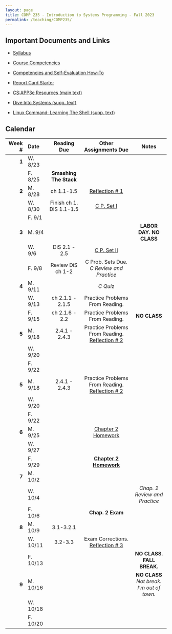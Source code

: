 ```yaml
---
layout: page
title: COMP 235 - Introduction to Systems Programming - Fall 2023
permalink: /teaching/COMP235/
---
```


## Important Documents and Links

* [Syllabus](/teaching/COMP235/fa23/comp235-syllabus.pdf)
* [Course Competencies](/teaching/COMP235/fa23/COMP235-Competencies.pdf)
* [Competencies and Self-Evaluation How-To](/teaching/ungrading/howto)
* [Report Card Starter](/teaching/COMP235/fa23/COMP235-ReportCardStarter.xlsx)

* [CS:APP3e Resources (main text)](https://csapp.cs.cmu.edu/)
* [Dive Into Systems (supp. text)](https://diveintosystems.org/)
* [Linux Command: Learning The Shell (supp. text)](https://linuxcommand.org/lc3_learning_the_shell.php)


## Calendar

|Week \# | Date | Reading Due | Other Assignments Due | Notes |
| --: | :-- | :---: | :---: | :--: |
| **1** | W. 8/23 | | | |
| | F. 8/25 | **Smashing The Stack** | | |
| **2** | M. 8/28 | ch 1.1-1.5 | [Reflection \# 1](/teaching/ungrading/letter1) | |
| | W. 8/30 | Finish ch 1. DiS 1.1-1.5 | [C P. Set I](/teaching/COMP235/fa23/chwk/set1) | |
| | F. 9/1 | | | |
| **3** | M. 9/4 | | | **LABOR DAY. NO CLASS** |
| | W. 9/6 | DiS 2.1 - 2.5 | [C P. Set II](/teaching/COMP235/fa23/chwk/set2) | |
| | F. 9/8 | Review DiS ch 1-2 | C Prob. Sets Due. *C Review and Practice* | |
| **4** | M. 9/11 | | *C Quiz* | |
| | W. 9/13 | ch 2.1.1 - 2.1.5 | Practice Problems From Reading. | |
| | F. 9/15 | ch 2.1.6 - 2.2 | Practice Problems From Reading.  | **NO CLASS** |
| **5** | M. 9/18 | 2.4.1 - 2.4.3 | Practice Problems From Reading.  [Reflection \# 2](/teaching/ungrading/letter2) | |
| | W. 9/20 | | | |
| | F. 9/22 | | | |
| **5** | M. 9/18 | 2.4.1 - 2.4.3 | Practice Problems From Reading.  [Reflection \# 2](/teaching/ungrading/letter2) | |
| | W. 9/20 | | | |
| | F. 9/22 | | | |
| **6** | M. 9/25 | | [Chapter 2 Homework](/teaching/COMP235/fa23/hwk/ch2) | |
| | W. 9/27 | | | |
| | F. 9/29 | | **[Chapter 2 Homework](/teaching/COMP235/fa23/hwk/ch2)** | |
| **7** | M. 10/2 | | | |
| | W. 10/4 | | | *Chap. 2 Review and Practice* |
| | F. 10/6 | | **Chap. 2 Exam** | |
| **8** | M. 10/9 | 3.1-3.2.1 | | |
| | W. 10/11 | 3.2-3.3 | Exam Corrections. [Reflection \# 3](/teaching/ungrading/letter3) | |
| | F. 10/13 | | | **NO CLASS. FALL BREAK.** |
| **9** | M. 10/16 | | | **NO CLASS** *Not break. I'm out of town.* |
| | W. 10/18 | | | |
| | F. 10/20 | | | |

